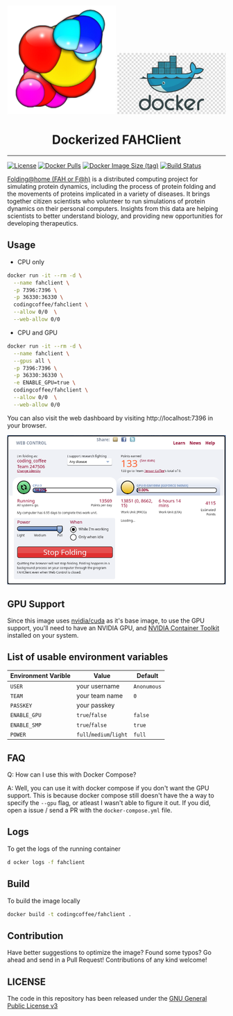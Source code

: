 <div align="center">
    <img src="./.assets/images/fah.png" width="250">
    <img src="./.assets/images/docker.jpg" width="250">
    <h1>
        Dockerized FAHClient
    </h1>
</div>

---

[![License](https://img.shields.io/github/license/codingcoffee/fahclient)](https://github.com/codingcoffee/fahclient/blob/master/LICENSE)
[![Docker Pulls](https://img.shields.io/docker/pulls/codingcoffee/fahclient)](https://hub.docker.com/r/codingcoffee/fahclient)
[![Docker Image Size (tag)](https://img.shields.io/docker/image-size/codingcoffee/fahclient?sort=date)](https://hub.docker.com/r/codingcoffee/fahclient/tags?name=latest)
[![Build Status](https://img.shields.io/github/workflow/status/codingcoffee/fahclinet/Docker%20Image%20CI)](https://github.com/codingCoffee/fahclient/actions?query=workflow%3A%22Docker+Image+CI%22)

[Folding@home (FAH or F@h)](https://foldingathome.org) is a distributed computing project for simulating protein dynamics, including the process of protein folding and the movements of proteins implicated in a variety of diseases. It brings together citizen scientists who volunteer to run simulations of protein dynamics on their personal computers. Insights from this data are helping scientists to better understand biology, and providing new opportunities for developing therapeutics.


## Usage

- CPU only

```sh
docker run -it --rm -d \
  --name fahclient \
  -p 7396:7396 \
  -p 36330:36330 \
  codingcoffee/fahclient \
  --allow 0/0  \
  --web-allow 0/0
```

- CPU and GPU

```sh
docker run -it --rm -d \
  --name fahclient \
  --gpus all \
  -p 7396:7396 \
  -p 36330:36330 \
  -e ENABLE_GPU=true \
  codingcoffee/fahclient \
  --allow 0/0  \
  --web-allow 0/0
```

You can also visit the web dashboard by visiting http://localhost:7396 in your browser.

<img src="./.assets/images/fahclient_web_dashboard.png" width="750">


## GPU Support

Since this image uses [nvidia/cuda](https://hub.docker.com/r/nvidia/cuda) as it's base image, to use the GPU support, you'll need to have an NVIDIA GPU, and [NVIDIA Container Toolkit](https://github.com/NVIDIA/nvidia-docker) installed on your system.


## List of usable environment variables

| Environment Varible | Value                   | Default     |
| ------------------- | ----------------------- | ----------- |
| `USER`              | your username           | `Anonumous` |
| `TEAM`              | your team name          | `0`         |
| `PASSKEY`           | your passkey            |             |
| `ENABLE_GPU`        | `true`/`false`          | `false`     |
| `ENABLE_SMP`        | `true`/`false`          | `true`      |
| `POWER`             | `full`/`medium`/`light` | `full`      |


## FAQ

Q: How can I use this with Docker Compose?

A: Well, you can use it with docker compose if you don't want the GPU support. This is because docker compose still doesn't have the a way to specify the `--gpu` flag, or atleast I wasn't able to figure it out. If you did, open a issue / send a PR with the `docker-compose.yml` file.


## Logs

To get the logs of the running container

```sh
d ocker logs -f fahclient
```


## Build

To build the image locally

```sh
docker build -t codingcoffee/fahclient .
```

## Contribution

Have better suggestions to optimize the image? Found some typos? Go ahead and send in a Pull Request! Contributions of any kind welcome!


## LICENSE

The code in this repository has been released under the [GNU General Public License v3](https://github.com/codingcoffee/fahclient/blob/master/LICENSE)

